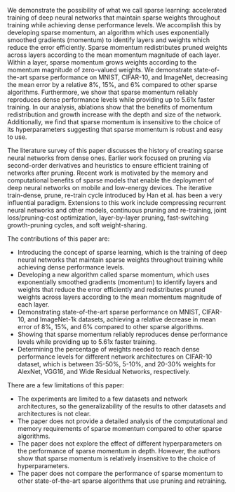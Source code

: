 We demonstrate the possibility of what we call sparse learning: accelerated training of deep neural networks that maintain sparse weights throughout training while achieving dense performance levels. We accomplish this by developing sparse momentum, an algorithm which uses exponentially smoothed gradients (momentum) to identify layers and weights which reduce the error efficiently. Sparse momentum redistributes pruned weights across layers according to the mean momentum magnitude of each layer. Within a layer, sparse momentum grows weights according to the momentum magnitude of zero-valued weights. We demonstrate state-of-the-art sparse performance on MNIST, CIFAR-10, and ImageNet, decreasing the mean error by a relative 8%, 15%, and 6% compared to other sparse algorithms. Furthermore, we show that sparse momentum reliably reproduces dense performance levels while providing up to 5.61x faster training. In our analysis, ablations show that the benefits of momentum redistribution and growth increase with the depth and size of the network. Additionally, we find that sparse momentum is insensitive to the choice of its hyperparameters suggesting that sparse momentum is robust and easy to use.

The literature survey of this paper discusses the history of creating sparse neural networks from dense ones. Earlier work focused on pruning via second-order derivatives and heuristics to ensure efficient training of networks after pruning. Recent work is motivated by the memory and computational benefits of sparse models that enable the deployment of deep neural networks on mobile and low-energy devices. The iterative train-dense, prune, re-train cycle introduced by Han et al. has been a very influential paradigm. Extensions to this work include compressing recurrent neural networks and other models, continuous pruning and re-training, joint loss/pruning-cost optimization, layer-by-layer pruning, fast-switching growth-pruning cycles, and soft weight-sharing.

The contributions of this paper are:

- Introducing the concept of sparse learning, which is the training of deep neural networks that maintain sparse weights throughout training while achieving dense performance levels.
- Developing a new algorithm called sparse momentum, which uses exponentially smoothed gradients (momentum) to identify layers and weights that reduce the error efficiently and redistributes pruned weights across layers according to the mean momentum magnitude of each layer.
- Demonstrating state-of-the-art sparse performance on MNIST, CIFAR-10, and ImageNet-1k datasets, achieving a relative decrease in mean error of 8%, 15%, and 6% compared to other sparse algorithms.
- Showing that sparse momentum reliably reproduces dense performance levels while providing up to 5.61x faster training.
- Determining the percentage of weights needed to reach dense performance levels for different network architectures on CIFAR-10 dataset, which is between 35-50%, 5-10%, and 20-30% weights for AlexNet, VGG16, and Wide Residual Networks, respectively.

There are a few limitations of this paper:

- The experiments are limited to a few datasets and network architectures, so the generalizability of the results to other datasets and architectures is not clear.
- The paper does not provide a detailed analysis of the computational and memory requirements of sparse momentum compared to other sparse algorithms.
- The paper does not explore the effect of different hyperparameters on the performance of sparse momentum in depth. However, the authors show that sparse momentum is relatively insensitive to the choice of hyperparameters.
- The paper does not compare the performance of sparse momentum to other state-of-the-art sparse algorithms that use pruning and retraining.